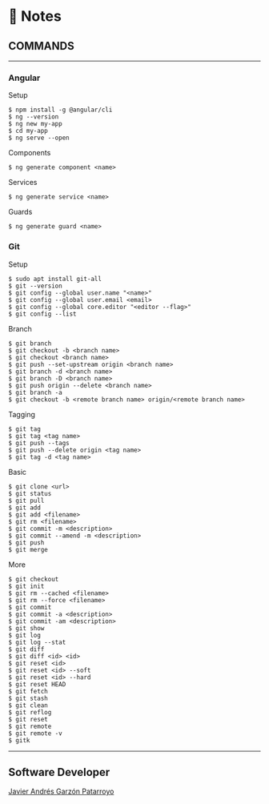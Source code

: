 # :memo: Notes
## COMMANDS
---
### Angular
Setup
```
$ npm install -g @angular/cli
$ ng --version
$ ng new my-app
$ cd my-app
$ ng serve --open
```
Components
```
$ ng generate component <name>
```
Services
```
$ ng generate service <name>
```
Guards
```
$ ng generate guard <name>
```
### Git
Setup
```
$ sudo apt install git-all
$ git --version
$ git config --global user.name "<name>"
$ git config --global user.email <email>
$ git config --global core.editor "<editor --flag>"
$ git config --list
```
Branch
```
$ git branch
$ git checkout -b <branch name>
$ git checkout <branch name>
$ git push --set-upstream origin <branch name>
$ git branch -d <branch name>
$ git branch -D <branch name>
$ git push origin --delete <branch name>
$ git branch -a
$ git checkout -b <remote branch name> origin/<remote branch name>
```
Tagging
```
$ git tag
$ git tag <tag name>
$ git push --tags
$ git push --delete origin <tag name>
$ git tag -d <tag name>
```
Basic
```
$ git clone <url>
$ git status
$ git pull
$ git add
$ git add <filename>
$ git rm <filename>
$ git commit -m <description>
$ git commit --amend -m <description>
$ git push
$ git merge
```
More
```
$ git checkout
$ git init
$ git rm --cached <filename>
$ git rm --force <filename>
$ git commit
$ git commit -a <description>
$ git commit -am <description>
$ git show
$ git log
$ git log --stat
$ git diff
$ git diff <id> <id>
$ git reset <id>
$ git reset <id> --soft
$ git reset <id> --hard
$ git reset HEAD
$ git fetch
$ git stash
$ git clean
$ git reflog
$ git reset
$ git remote
$ git remote -v
$ gitk
```
---
## Software Developer
[Javier Andrés Garzón Patarroyo](https://javierandresgp.com)
